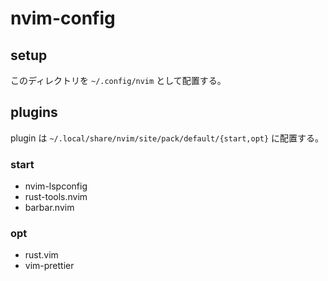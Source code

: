 # nvim-config

## setup

このディレクトリを `~/.config/nvim` として配置する。

## plugins

plugin は `~/.local/share/nvim/site/pack/default/{start,opt}` に配置する。

### start

- nvim-lspconfig
- rust-tools.nvim
- barbar.nvim

### opt

- rust.vim
- vim-prettier
